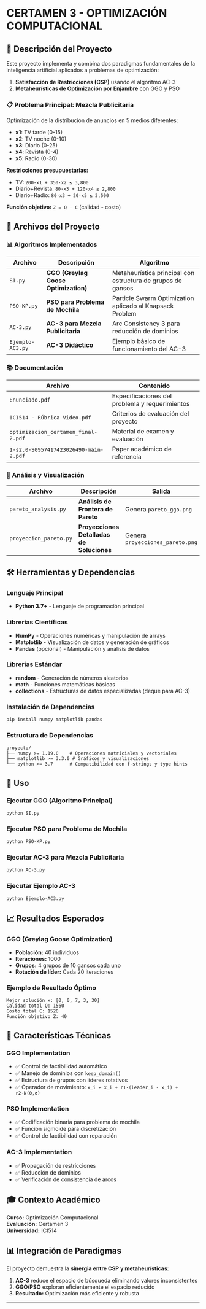 # CERTAMEN 3 - OPTIMIZACIÓN COMPUTACIONAL

## 🎯 Descripción del Proyecto

Este proyecto implementa y combina dos paradigmas fundamentales de la inteligencia artificial aplicados a problemas de optimización:

1. **Satisfacción de Restricciones (CSP)** usando el algoritmo AC-3
2. **Metaheurísticas de Optimización por Enjambre** con GGO y PSO

### 📋 Problema Principal: Mezcla Publicitaria

Optimización de la distribución de anuncios en 5 medios diferentes:

- **x1**: TV tarde (0-15)
- **x2**: TV noche (0-10)
- **x3**: Diario (0-25)
- **x4**: Revista (0-4)
- **x5**: Radio (0-30)

**Restricciones presupuestarias:**

- TV: `200·x1 + 350·x2 ≤ 3,800`
- Diario+Revista: `80·x3 + 120·x4 ≤ 2,800`
- Diario+Radio: `80·x3 + 20·x5 ≤ 3,500`

**Función objetivo:** `Z = Q - C` (calidad - costo)

## 🔧 Archivos del Proyecto

### 📊 Algoritmos Implementados

| Archivo          | Descripción                          | Algoritmo                                                   |
| ---------------- | ------------------------------------ | ----------------------------------------------------------- |
| `SI.py`          | **GGO (Greylag Goose Optimization)** | Metaheurística principal con estructura de grupos de gansos |
| `PSO-KP.py`      | **PSO para Problema de Mochila**     | Particle Swarm Optimization aplicado al Knapsack Problem    |
| `AC-3.py`        | **AC-3 para Mezcla Publicitaria**    | Arc Consistency 3 para reducción de dominios                |
| `Ejemplo-AC3.py` | **AC-3 Didáctico**                   | Ejemplo básico de funcionamiento del AC-3                   |

### 📚 Documentación

| Archivo                               | Contenido                                      |
| ------------------------------------- | ---------------------------------------------- |
| `Enunciado.pdf`                       | Especificaciones del problema y requerimientos |
| `ICI514 - Rúbrica Video.pdf`          | Criterios de evaluación del proyecto           |
| `optimizacion_certamen_final-2.pdf`   | Material de examen y evaluación                |
| `1-s2.0-S0957417423026490-main-2.pdf` | Paper académico de referencia                  |

### 🔗 Análisis y Visualización

| Archivo                | Descripción                               | Salida                           |
| ---------------------- | ----------------------------------------- | -------------------------------- |
| `pareto_analysis.py`   | **Análisis de Frontera de Pareto**        | Genera `pareto_ggo.png`          |
| `proyeccion_pareto.py` | **Proyecciones Detalladas de Soluciones** | Genera `proyecciones_pareto.png` |

## 🛠️ Herramientas y Dependencias

### Lenguaje Principal

- **Python 3.7+** - Lenguaje de programación principal

### Librerías Científicas

- **NumPy** - Operaciones numéricas y manipulación de arrays
- **Matplotlib** - Visualización de datos y generación de gráficos
- **Pandas** (opcional) - Manipulación y análisis de datos

### Librerías Estándar

- **random** - Generación de números aleatorios
- **math** - Funciones matemáticas básicas
- **collections** - Estructuras de datos especializadas (deque para AC-3)

### Instalación de Dependencias

```bash
pip install numpy matplotlib pandas
```

### Estructura de Dependencias

```
proyecto/
├── numpy >= 1.19.0    # Operaciones matriciales y vectoriales
├── matplotlib >= 3.3.0 # Gráficos y visualizaciones
└── python >= 3.7      # Compatibilidad con f-strings y type hints
```

## 🚀 Uso

### Ejecutar GGO (Algoritmo Principal)

```bash
python SI.py
```

### Ejecutar PSO para Problema de Mochila

```bash
python PSO-KP.py
```

### Ejecutar AC-3 para Mezcla Publicitaria

```bash
python AC-3.py
```

### Ejecutar Ejemplo AC-3

```bash
python Ejemplo-AC3.py
```

## 📈 Resultados Esperados

### GGO (Greylag Goose Optimization)

- **Población:** 40 individuos
- **Iteraciones:** 1000
- **Grupos:** 4 grupos de 10 gansos cada uno
- **Rotación de líder:** Cada 20 iteraciones

### Ejemplo de Resultado Óptimo

```
Mejor solución x: [0, 0, 7, 3, 30]
Calidad total Q: 1560
Costo total C: 1520
Función objetivo Z: 40
```

## 🔬 Características Técnicas

### GGO Implementation

- ✅ Control de factibilidad automático
- ✅ Manejo de dominios con `keep_domain()`
- ✅ Estructura de grupos con líderes rotativos
- ✅ Operador de movimiento: `x_i ← x_i + r1·(leader_i - x_i) + r2·N(0,σ)`

### PSO Implementation

- ✅ Codificación binaria para problema de mochila
- ✅ Función sigmoide para discretización
- ✅ Control de factibilidad con reparación

### AC-3 Implementation

- ✅ Propagación de restricciones
- ✅ Reducción de dominios
- ✅ Verificación de consistencia de arcos

## 🎓 Contexto Académico

**Curso:** Optimización Computacional  
**Evaluación:** Certamen 3  
**Universidad:** ICI514

## 📊 Integración de Paradigmas

El proyecto demuestra la **sinergia entre CSP y metaheurísticas**:

1. **AC-3** reduce el espacio de búsqueda eliminando valores inconsistentes
2. **GGO/PSO** exploran eficientemente el espacio reducido
3. **Resultado:** Optimización más eficiente y robusta

---
